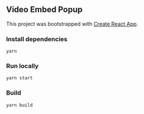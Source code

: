 ## Video Embed Popup

This project was bootstrapped with [Create React App](https://github.com/facebookincubator/create-react-app).

### Install dependencies

```
yarn
```

### Run locally

```
yarn start
```

### Build

```
yarn build
```
